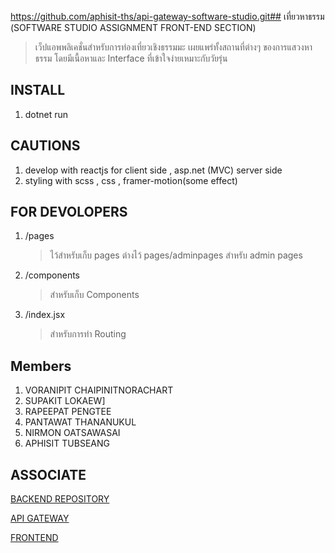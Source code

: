 https://github.com/aphisit-ths/api-gateway-software-studio.git## เที่ยวหาธรรม (SOFTWARE STUDIO ASSIGNMENT FRONT-END SECTION)

> เว็ปแอพพลิเคชั่นสำหรับการท่องเที่ยวเชิงธรรมมะ เผยแพร่ทั้งสถานที่ต่างๆ ของการแสวงหาธรรม โดยมีเนื้อหาและ Interface ที่เข้าใจง่ายเหมาะกับวัยรุ่น


## INSTALL
1. dotnet run



## CAUTIONS

1. develop with reactjs for client side , asp.net (MVC) server side
2. styling with scss , css , framer-motion(some effect)

## FOR DEVOLOPERS

1. /pages

   > ไว้สำหรับเก็บ pages ต่างไว้
   > pages/adminpages สำหรับ admin pages

2. /components

   > สำหรับเก็บ Components

3. /index.jsx

   > สำหรับการทำ Routing

## Members 
1. VORANIPIT CHAIPINITNORACHART
2. SUPAKIT LOKAEW]
3. RAPEEPAT PENGTEE
4. PANTAWAT THANANUKUL 
5. NIRMON OATSAWASAI
6. APHISIT TUBSEANG 

## ASSOCIATE

[BACKEND REPOSITORY](https://github.com/Cherpomm/SoftStudio-backend/tree/Por)

[API GATEWAY](https://github.com/aphisit-ths/api-gateway-software-studio)

[FRONTEND](https://github.com/aphisit-ths/SOFTSTUDIO-FRONTEND)
